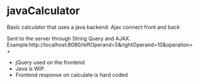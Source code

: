 # javaCalculator

Basic calculator that uses a java backend.
Ajax connect front and back

Sent to the server through String Query and AJAX.
Example:http://localhost:8080/leftOperand=5&rightOperand=10&operation=+

- jQuery used on the frontend
- Java is WiP.
- Frontend response on calculate is hard coded
